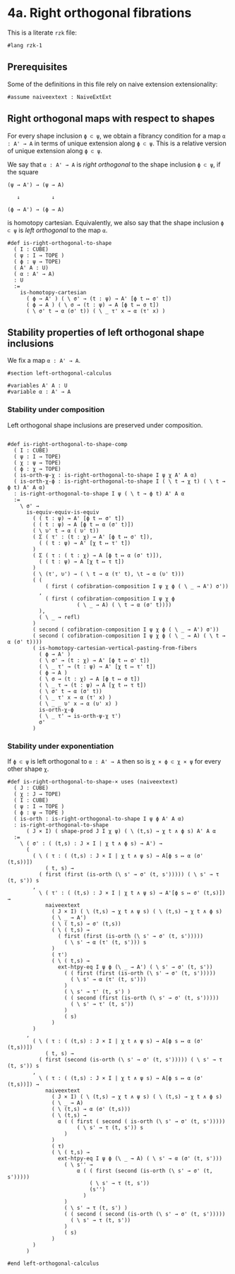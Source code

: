 # 4a. Right orthogonal fibrations

This is a literate `rzk` file:

```rzk
#lang rzk-1
```

## Prerequisites

Some of the definitions in this file rely on naive extension extensionality:

```rzk
#assume naiveextext : NaiveExtExt
```

## Right orthogonal maps with respect to shapes

For every shape inclusion `ϕ ⊂ ψ`,
we obtain a fibrancy condition for a map `α : A' → A`
in terms of unique extension along `ϕ ⊂ ψ`.
This is a relative version of unique extension along `ϕ ⊂ ψ`.

We say that `α : A' → A` is _right orthogonal_ to the shape inclusion `ϕ ⊂ ψ`,
if the square
```
(ψ → A') → (ψ → A)

   ↓          ↓

(ϕ → A') → (ϕ → A)
```
is homotopy cartesian.
Equivalently,
we also say that the shape inclusion `ϕ ⊂ ψ` is _left orthogonal_ to the map `α`.

```rzk title="BW23, Section 3"
#def is-right-orthogonal-to-shape
  ( I : CUBE)
  ( ψ : I → TOPE )
  ( ϕ : ψ → TOPE)
  ( A' A : U)
  ( α : A' → A)
  : U
  :=
    is-homotopy-cartesian
      ( ϕ → A' ) ( \ σ' → (t : ψ) → A' [ϕ t ↦ σ' t])
      ( ϕ → A ) ( \ σ → (t : ψ) → A [ϕ t ↦ σ t])
      ( \ σ' t → α (σ' t)) ( \ _ τ' x → α (τ' x) )
```

## Stability properties of left orthogonal shape inclusions

We fix a map `α : A' → A`.

```rzk
#section left-orthogonal-calculus

#variables A' A : U
#variable α : A' → A
```

### Stability under composition

Left orthogonal shape inclusions are preserved under composition.

```rzk title="right-orthogonality for composition of shape inclusions"

#def is-right-orthogonal-to-shape-comp
  ( I : CUBE)
  ( ψ : I → TOPE)
  ( χ : ψ → TOPE)
  ( ϕ : χ → TOPE)
  ( is-orth-ψ-χ : is-right-orthogonal-to-shape I ψ χ A' A α)
  ( is-orth-χ-ϕ : is-right-orthogonal-to-shape I ( \ t → χ t) ( \ t → ϕ t) A' A α)
  : is-right-orthogonal-to-shape I ψ ( \ t → ϕ t) A' A α
  :=
    \ σ' →
      is-equiv-equiv-is-equiv
        ( ( t : ψ) → A' [ϕ t ↦ σ' t])
        ( ( t : ψ) → A [ϕ t ↦ α (σ' t)])
        ( \ υ' t → α ( υ' t))
        ( Σ ( τ' : (t : χ) → A' [ϕ t ↦ σ' t]),
          ( ( t : ψ) → A' [χ t ↦ τ' t])
        )
        ( Σ ( τ : ( t : χ) → A [ϕ t ↦ α (σ' t)]),
          ( ( t : ψ) → A [χ t ↦ τ t])
        )
        ( \ (τ', υ') → ( \ t → α (τ' t), \t → α (υ' t)))
        ( (
            ( first ( cofibration-composition I ψ χ ϕ ( \ _ → A') σ'))
          ,
            ( first ( cofibration-composition I ψ χ ϕ
                      ( \ _ → A) ( \ t → α (σ' t))))
          ),
          ( \ _ → refl)
        )
        ( second ( cofibration-composition I ψ χ ϕ ( \ _ → A') σ'))
        ( second ( cofibration-composition I ψ χ ϕ ( \ _ → A) ( \ t → α (σ' t))))
        ( is-homotopy-cartesian-vertical-pasting-from-fibers
          ( ϕ → A' )
          ( \ σ' → (t : χ) → A' [ϕ t ↦ σ' t])
          ( \ _ τ' → (t : ψ) → A' [χ t ↦ τ' t])
          ( ϕ → A )
          ( \ σ → (t : χ) → A [ϕ t ↦ σ t])
          ( \ _ τ → (t : ψ) → A [χ t ↦ τ t])
          ( \ σ' t → α (σ' t))
          ( \ _ τ' x → α (τ' x) )
          ( \ _ _ υ' x → α (υ' x) )
          is-orth-χ-ϕ
          ( \ _ τ' → is-orth-ψ-χ τ')
          σ'
        )
```

### Stability under exponentiation

If `ϕ ⊂ ψ` is left orthogonal to `α : A' → A`
then so is `χ × ϕ ⊂ χ × ψ` for every other shape `χ`.

```rzk title="uncurried version of BW23, Corollary 3.16"
#def is-right-orthogonal-to-shape-× uses (naiveextext)
  ( J : CUBE)
  ( χ : J → TOPE)
  ( I : CUBE)
  ( ψ : I → TOPE )
  ( ϕ : ψ → TOPE )
  ( is-orth : is-right-orthogonal-to-shape I ψ ϕ A' A α)
  : is-right-orthogonal-to-shape
      ( J × I) ( shape-prod J I χ ψ) ( \ (t,s) → χ t ∧ ϕ s) A' A α
  :=
    \ ( σ' : ( (t,s) : J × I | χ t ∧ ϕ s) → A') →
      (
        ( \ ( τ : ( (t,s) : J × I | χ t ∧ ψ s) → A[ϕ s ↦ α (σ' (t,s))])
            ( t, s) →
          ( first (first (is-orth (\ s' → σ' (t, s'))))) ( \ s' → τ (t, s')) s
        ,
          \ ( τ' : ( (t,s) : J × I | χ t ∧ ψ s) → A'[ϕ s ↦ σ' (t,s)]) →
            naiveextext
              ( J × I) ( \ (t,s) → χ t ∧ ψ s) ( \ (t,s) → χ t ∧ ϕ s)
              ( \ _ → A')
              ( \ ( t,s) → σ' (t,s))
              ( \ ( t,s) →
                ( first (first (is-orth (\ s' → σ' (t, s')))))
                  ( \ s' → α (τ' (t, s'))) s
              )
              ( τ')
              ( \ ( t,s) →
                ext-htpy-eq I ψ ϕ (\ _ → A') ( \ s' → σ' (t, s'))
                  ( ( first (first (is-orth (\ s' → σ' (t, s')))))
                    ( \ s' → α (τ' (t, s')))
                  )
                  ( \ s' → τ' (t, s') )
                  ( ( second (first (is-orth (\ s' → σ' (t, s')))))
                    ( \ s' → τ' (t, s'))
                  )
                  ( s)
              )
        )
      ,
        ( \ ( τ : ( (t,s) : J × I | χ t ∧ ψ s) → A[ϕ s ↦ α (σ' (t,s))])
            ( t, s) →
          ( first (second (is-orth (\ s' → σ' (t, s'))))) ( \ s' → τ (t, s')) s
        ,
          \ ( τ : ( (t,s) : J × I | χ t ∧ ψ s) → A[ϕ s ↦ α (σ' (t,s))]) →
            naiveextext
              ( J × I) ( \ (t,s) → χ t ∧ ψ s) ( \ (t,s) → χ t ∧ ϕ s)
              ( \ _ → A)
              ( \ (t,s) → α (σ' (t,s)))
              ( \ (t,s) →
                α ( ( first ( second ( is-orth (\ s' → σ' (t, s')))))
                      ( \ s' → τ (t, s')) s
                  )
              )
              ( τ)
              ( \ ( t,s) →
                ext-htpy-eq I ψ ϕ (\ _ → A) ( \ s' → α (σ' (t, s')))
                  ( \ s'' →
                      α ( ( first (second (is-orth (\ s' → σ' (t, s')))))
                          ( \ s' → τ (t, s'))
                          (s'')
                        )
                  )
                  ( \ s' → τ (t, s') )
                  ( ( second ( second (is-orth (\ s' → σ' (t, s')))))
                    ( \ s' → τ (t, s'))
                  )
                  ( s)
              )
        )
      )

#end left-orthogonal-calculus
```
